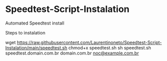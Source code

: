 # Speedtest-Script-Instalation
Automated Speedtest install 

Steps to instalation

wget https://raw.githubusercontent.com/Laurentinoneto/Speedtest-Script-Instalation/main/speedtest.sh
chmod+x speedtest.sh
sh speedtest.sh speedtest.domain.com.br domain.com.br noc@example.com.br
